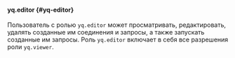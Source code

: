 #### yq.editor {#yq-editor}

Пользователь с ролью `yq.editor` может просматривать, редактировать, удалять созданные им соединения и запросы, а также запускать созданные им запросы. Роль `yq.editor` включает в себя все разрешения роли `yq.viewer`.
